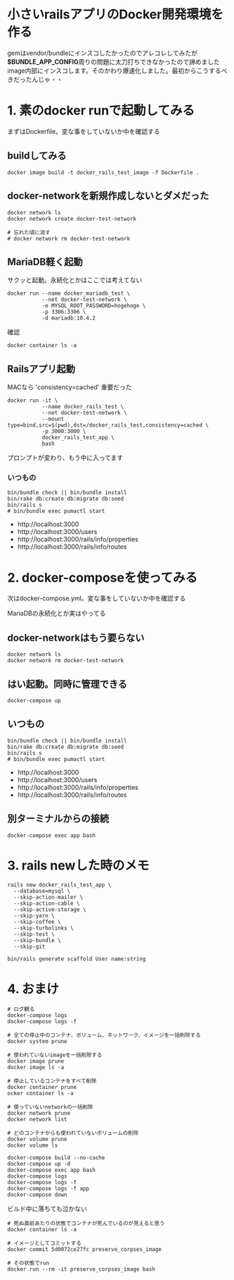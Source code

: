 # 小さいrailsアプリのDocker開発環境を作る

gemはvendor/bundleにインスコしたかったのでアレコレしてみたが  
**$BUNDLE_APP_CONFIG**周りの問題に太刀打ちできなかったので諦めました  
image内部にインスコします。そのかわり爆速化しました。最初からこうするべきだったんじゃ・・

# 1. 素のdocker runで起動してみる

まずはDockerfile。変な事をしていないか中を確認する

## buildしてみる

```
docker image build -t docker_rails_test_image -f Dockerfile .
```

## docker-networkを新規作成しないとダメだった

```
docker network ls
docker network create docker-test-network

# 忘れた頃に消す
# docker network rm docker-test-network
```

## MariaDB軽く起動

サクッと起動。永続化とかはここでは考えてない

```
docker run --name docker_mariadb_test \
           --net docker-test-network \
           -e MYSQL_ROOT_PASSWORD=hogehoge \
           -p 3306:3306 \
           -d mariadb:10.4.2
```

確認

```
docker container ls -a
```

## Railsアプリ起動

MACなら 'consistency=cached' 重要だった

```
docker run -it \
           --name docker_rails_test \
           --net docker-test-network \
           --mount type=bind,src=$(pwd),dst=/docker_rails_test,consistency=cached \
           -p 3000:3000 \
           docker_rails_test_app \
           bash
```

プロンプトが変わり、もう中に入ってます

### いつもの

```
bin/bundle check || bin/bundle install
bin/rake db:create db:migrate db:seed
bin/rails s
# bin/bundle exec pumactl start
```

- http://localhost:3000
- http://localhost:3000/users
- http://localhost:3000/rails/info/properties
- http://localhost:3000/rails/info/routes

# 2. docker-composeを使ってみる

次はdocker-compose.yml。変な事をしていないか中を確認する

MariaDBの永続化とか実はやってる

## docker-networkはもう要らない

```
docker network ls
docker network rm docker-test-network
```

## はい起動。同時に管理できる

```
docker-compose up
```

## いつもの

```
bin/bundle check || bin/bundle install
bin/rake db:create db:migrate db:seed
bin/rails s
# bin/bundle exec pumactl start
```

- http://localhost:3000
- http://localhost:3000/users
- http://localhost:3000/rails/info/properties
- http://localhost:3000/rails/info/routes

## 別ターミナルからの接続

```
docker-compose exec app bash
```

# 3. rails newした時のメモ

```
rails new docker_rails_test_app \
  --database=mysql \
  --skip-action-mailer \
  --skip-action-cable \
  --skip-active-storage \
  --skip-yarn \
  --skip-coffee \
  --skip-turbolinks \
  --skip-test \
  --skip-bundle \
  --skip-git

bin/rails generate scaffold User name:string
```

# 4. おまけ

```
# ログ観る
docker-compose logs
docker-compose logs -f

# 全ての停止中のコンテナ、ボリューム、ネットワーク、イメージを一括削除する
docker system prune

# 使われていないimageを一括削除する
docker image prune
docker image ls -a

# 停止しているコンテナをすべて削除
docker container prune
ocker container ls -a

# 使っていないnetworkの一括削除
docker network prune
docker network list

# どのコンテナからも使われていないボリュームの削除
docker volume prune
docker volume ls
```

```
docker-compose build --no-cache
docker-compose up -d
docker-compose exec app bash
docker-compose logs
docker-compose logs -f
docker-compose logs -f app
docker-compose down
```

ビルド中に落ちても泣かない

```
# 死ぬ直前あたりの状態でコンテナが死んでいるのが見えると思う
docker container ls -a

# イメージとしてコミットする
docker commit 5d0072ce27fc preserve_corpses_image

# その状態でrun
docker run --rm -it preserve_corpses_image bash
 ```
